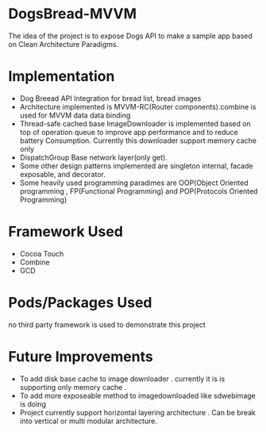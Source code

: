 # DogsBread-MVVM
The idea of the project is to expose Dogs API to make a sample app based on Clean Architecture Paradigms. 
# Implementation
* Dog Breead API Integration for bread list, bread images
* Architecture  implemented is   MVVM-RC(Router components).combine is used for MVVM data data binding
* Thread-safe cached base ImageDownloader is implemented based on top of operation queue to improve app performance and to reduce battery Consumption. Currently this downloader support memory cache only
* DispatchGroup Base network layer(only get). 
* Some other design patterns implemented are singleton internal, facade exposable, and decorator.
* Some heavily used programming paradimes are OOP(Object Oriented programming , FP(Functional Programming) and POP(Protocols Oriented Programming)

# Framework Used
* Cocoa Touch
* Combine 
* GCD
# Pods/Packages Used 
no third party framework is used to demonstrate this project 

# Future Improvements  
* To add disk base cache to image downloader . currently it is is supporting only memory cache .
* To add more exposeable method to imagedownloaded like sdwebimage is doing
* Project currently support horizontal layering architecture . Can be break into vertical or multi modular architecture. 
